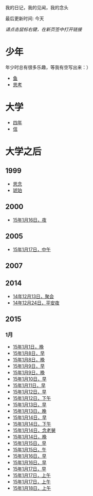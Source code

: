 
我的日记，我的见闻，我的念头

最后更新时间: 今天

*请点击鼠标右键，在新页签中打开链接*


# 少年

年少时总有很多乐趣，等我有空写出来：）

- [鱼](https://github.com/majianjun/stories/blob/master/misc/fish.md)
- [思考](https://github.com/majianjun/stories/blob/master/misc/idea01.md)


# 大学

- [四年](https://github.com/majianjun/stories/blob/master/misc/four_years.md)
- [信](https://github.com/majianjun/stories/blob/master/misc/letters01.md)

# 大学之后

## 1999

- [思念](https://github.com/majianjun/stories/blob/master/misc/1999_08_15.md)
- [琥珀](https://github.com/majianjun/stories/blob/master/misc/amber.md)

## 2000

- [15年1月16日，夜](https://github.com/majianjun/stories/blob/master/2015/2015_01_16_23.md)

## 2005

- [15年1月17日，中午](https://github.com/majianjun/stories/blob/master/2005/2015_01_17_11.md)

## 2007



## 2014

- [14年12月13日，聚会](https://github.com/majianjun/stories/blob/master/2014/2014_12_13_10.md)
- [14年12月24日，平安夜](https://github.com/majianjun/stories/blob/master/2014/2014_12_24.md)

## 2015

### 1月
- [15年1月1日，晚](https://github.com/majianjun/stories/blob/master/2015/2015_01_01_23.md)
- [15年1月8日，早](https://github.com/majianjun/stories/blob/master/2015/2015_01_08_08.md)
- [15年1月8日，晚](https://github.com/majianjun/stories/blob/master/2015/2015_01_08_19.md)
- [15年1月9日，早](https://github.com/majianjun/stories/blob/master/2015/2015_01_09_08.md)
- [15年1月9日，晚](https://github.com/majianjun/stories/blob/master/2015/2015_01_09_19.md)
- [15年1月10日，早](https://github.com/majianjun/stories/blob/master/2015/2015_01_10_08.md)
- [15年1月11日，早](https://github.com/majianjun/stories/blob/master/2015/2015_01_11_10.md)
- [15年1月12日，早](https://github.com/majianjun/stories/blob/master/2015/2015_01_12_08.md)
- [15年1月12日，下午](https://github.com/majianjun/stories/blob/master/2015/2015_01_12_15.md)
- [15年1月13日，早](https://github.com/majianjun/stories/blob/master/2015/2015_01_13_08.md)
- [15年1月13日，晚](https://github.com/majianjun/stories/blob/master/2015/2015_01_13_19.md)
- [15年1月14日，早](https://github.com/majianjun/stories/blob/master/2015/2015_01_14_08.md)
- [15年1月14日，下午](https://github.com/majianjun/stories/blob/master/2015/2015_01_14_15.md)
- [15年1月14日，念老舅](https://github.com/majianjun/stories/blob/master/2015/2015_01_14_18.md)
- [15年1月14日，晚](https://github.com/majianjun/stories/blob/master/2015/2015_01_14_22.md)
- [15年1月15日，早](https://github.com/majianjun/stories/blob/master/2015/2015_01_15_08.md)
- [15年1月15日，午](https://github.com/majianjun/stories/blob/master/2015/2015_01_15_13.md)
- [15年1月16日，早](https://github.com/majianjun/stories/blob/master/2015/2015_01_16_07.md)
- [15年1月16日，早](https://github.com/majianjun/stories/blob/master/2015/2015_01_16_08.md)
- [15年1月17日，早](https://github.com/majianjun/stories/blob/master/2015/2015_01_17_09.md)
- [15年1月17日，上午](https://github.com/majianjun/stories/blob/master/2015/2015_01_17_10.md)
- [15年1月17日，上午](https://github.com/majianjun/stories/blob/master/2015/2015_01_17_12.md)
- [15年1月18日，上午](https://github.com/majianjun/stories/blob/master/2015/2015_01_18_11.md)
